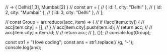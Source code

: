 <!-- solvd miscllaneous js ws with api response qs -->

// → { Delhi:[1,3], Mumbai:[2] }
// const arr = [
// { id: 1, city: "Delhi" },
// { id: 2, city: "Mumbai" },
// { id: 3, city: "Delhi" },
// ];

// const Group = arr.reduce((acc, item) => {
// if (!acc[item.city]) {
// acc[item.city] = [];
// }
// acc[item.city].push(item.id);
// return acc;
// // acc[item.city] = item.id;
// // return acc;
// }, {});
// console.log(Group);

const str1 = "I love coding";
const ans = str1.replace(/ /g, "-");
console.log(ans);

<!-- built a simple react list hover compo -->
<!-- mistakes i did -->
<!-- ent handlers must be functions, not direct calls
Arrow functions with {} inside .map must return explicitly


 Problem 1: Event handler directly invoked
You wrote:

React

onMouseEnter={SethoveredId(item.id)}
This calls the function immediately while rendering (which will break), instead of waiting for the hover event.
 Correct way: wrap in an arrow function

React

onMouseEnter={() => SethoveredId(item.id)}
onMouseLeave={() => SethoveredId(null)}
Now React knows "execute this when the event happens", not right now.

Problem 2: .map with curly braces
You did:

React

{items.map((item) => {
  <li>{item.name}</li>;
})}
When using curly braces {} inside an arrow function, you must explicitly return.
Otherwise, nothing comes back → items don’t render.

 Fix 1 (explicit return):

React

{items.map((item) => {
  return <li key={item.id}>{item.name}</li>;
})}
 OR Fix 2 (short form with ()):

React

{items.map((item) => (
  <li key={item.id}>{item.name}</li>
))} -->
